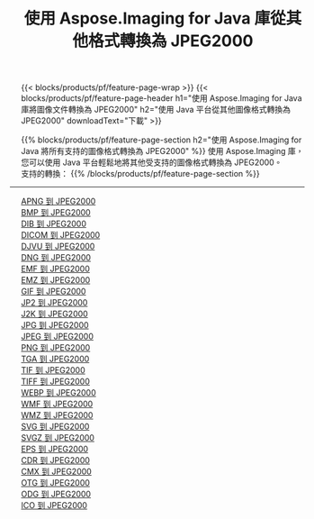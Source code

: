 ﻿---
title: 使用 Aspose.Imaging for Java 庫從其他格式轉換為 JPEG2000 
weight: 3920
url: /zh-hant/java/conversion/to/jpeg2000 
lang: zh-hant
langdirlevel: 2
locales: zh-hans,ja,it,ru,de,es,fr,nl,id,lt,pl,pt,vi,tr,ko,zh-hant,ar,hi,th,sv,cs,uk,he
description: 使用 Aspose.Imaging，您可以使用 Java 從其他格式轉換為 JPEG2000
---

{{< blocks/products/pf/feature-page-wrap >}}
{{< blocks/products/pf/feature-page-header h1="使用 Aspose.Imaging for Java 庫將圖像文件轉換為 JPEG2000" h2="使用 Java 平台從其他圖像格式轉換為 JPEG2000" downloadText="下載" >}}


{{% blocks/products/pf/feature-page-section  h2="使用 Aspose.Imaging for Java 將所有支持的圖像格式轉換為 JPEG2000" %}}
使用 Aspose.Imaging 庫，您可以使用 Java 平台輕鬆地將其他受支持的圖像格式轉換為 JPEG2000。
<br/>
支持的轉換：
{{% /blocks/products/pf/feature-page-section %}}
<div class="container-fluid productfamilypage bg-gray">
    <div class="convertypes bg-gray agp-content section">
        <div class="container">
		<hr style="margin-left:-20px;"/>
		<div class="row other-converters">
		    <div class='col-md-2 other-converter remove-lp remove-rp'><a href="/imaging/zh-hant/java/conversion/apng-to-jpeg2000" >APNG 到 JPEG2000</a></div>
<div class='col-md-2 other-converter remove-lp remove-rp'><a href="/imaging/zh-hant/java/conversion/bmp-to-jpeg2000" >BMP 到 JPEG2000</a></div>
<div class='col-md-2 other-converter remove-lp remove-rp'><a href="/imaging/zh-hant/java/conversion/dib-to-jpeg2000" >DIB 到 JPEG2000</a></div>
<div class='col-md-2 other-converter remove-lp remove-rp'><a href="/imaging/zh-hant/java/conversion/dicom-to-jpeg2000" >DICOM 到 JPEG2000</a></div>
<div class='col-md-2 other-converter remove-lp remove-rp'><a href="/imaging/zh-hant/java/conversion/djvu-to-jpeg2000" >DJVU 到 JPEG2000</a></div>
<div class='col-md-2 other-converter remove-lp remove-rp'><a href="/imaging/zh-hant/java/conversion/dng-to-jpeg2000" >DNG 到 JPEG2000</a></div>
<div class='col-md-2 other-converter remove-lp remove-rp'><a href="/imaging/zh-hant/java/conversion/emf-to-jpeg2000" >EMF 到 JPEG2000</a></div>
<div class='col-md-2 other-converter remove-lp remove-rp'><a href="/imaging/zh-hant/java/conversion/emz-to-jpeg2000" >EMZ 到 JPEG2000</a></div>
<div class='col-md-2 other-converter remove-lp remove-rp'><a href="/imaging/zh-hant/java/conversion/gif-to-jpeg2000" >GIF 到 JPEG2000</a></div>
<div class='col-md-2 other-converter remove-lp remove-rp'><a href="/imaging/zh-hant/java/conversion/jp2-to-jpeg2000" >JP2 到 JPEG2000</a></div>
<div class='col-md-2 other-converter remove-lp remove-rp'><a href="/imaging/zh-hant/java/conversion/j2k-to-jpeg2000" >J2K 到 JPEG2000</a></div>
<div class='col-md-2 other-converter remove-lp remove-rp'><a href="/imaging/zh-hant/java/conversion/jpg-to-jpeg2000" >JPG 到 JPEG2000</a></div>
<div class='col-md-2 other-converter remove-lp remove-rp'><a href="/imaging/zh-hant/java/conversion/jpeg-to-jpeg2000" >JPEG 到 JPEG2000</a></div>
<div class='col-md-2 other-converter remove-lp remove-rp'><a href="/imaging/zh-hant/java/conversion/png-to-jpeg2000" >PNG 到 JPEG2000</a></div>
<div class='col-md-2 other-converter remove-lp remove-rp'><a href="/imaging/zh-hant/java/conversion/tga-to-jpeg2000" >TGA 到 JPEG2000</a></div>
<div class='col-md-2 other-converter remove-lp remove-rp'><a href="/imaging/zh-hant/java/conversion/tif-to-jpeg2000" >TIF 到 JPEG2000</a></div>
<div class='col-md-2 other-converter remove-lp remove-rp'><a href="/imaging/zh-hant/java/conversion/tiff-to-jpeg2000" >TIFF 到 JPEG2000</a></div>
<div class='col-md-2 other-converter remove-lp remove-rp'><a href="/imaging/zh-hant/java/conversion/webp-to-jpeg2000" >WEBP 到 JPEG2000</a></div>
<div class='col-md-2 other-converter remove-lp remove-rp'><a href="/imaging/zh-hant/java/conversion/wmf-to-jpeg2000" >WMF 到 JPEG2000</a></div>
<div class='col-md-2 other-converter remove-lp remove-rp'><a href="/imaging/zh-hant/java/conversion/wmz-to-jpeg2000" >WMZ 到 JPEG2000</a></div>
<div class='col-md-2 other-converter remove-lp remove-rp'><a href="/imaging/zh-hant/java/conversion/svg-to-jpeg2000" >SVG 到 JPEG2000</a></div>
<div class='col-md-2 other-converter remove-lp remove-rp'><a href="/imaging/zh-hant/java/conversion/svgz-to-jpeg2000" >SVGZ 到 JPEG2000</a></div>
<div class='col-md-2 other-converter remove-lp remove-rp'><a href="/imaging/zh-hant/java/conversion/eps-to-jpeg2000" >EPS 到 JPEG2000</a></div>
<div class='col-md-2 other-converter remove-lp remove-rp'><a href="/imaging/zh-hant/java/conversion/cdr-to-jpeg2000" >CDR 到 JPEG2000</a></div>
<div class='col-md-2 other-converter remove-lp remove-rp'><a href="/imaging/zh-hant/java/conversion/cmx-to-jpeg2000" >CMX 到 JPEG2000</a></div>
<div class='col-md-2 other-converter remove-lp remove-rp'><a href="/imaging/zh-hant/java/conversion/otg-to-jpeg2000" >OTG 到 JPEG2000</a></div>
<div class='col-md-2 other-converter remove-lp remove-rp'><a href="/imaging/zh-hant/java/conversion/odg-to-jpeg2000" >ODG 到 JPEG2000</a></div>
<div class='col-md-2 other-converter remove-lp remove-rp'><a href="/imaging/zh-hant/java/conversion/ico-to-jpeg2000" >ICO 到 JPEG2000</a></div>
                </div>
        </div>
    </div>
</div>
<br/>

